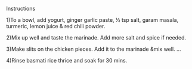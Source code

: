 Instructions

1)To a bowl, add yogurt, ginger garlic paste, ½ tsp salt, garam masala, turmeric, lemon juice & red chili powder.

2)Mix up well and taste the marinade. Add more salt and spice if needed.

3)Make slits on the chicken pieces. Add it to the marinade &mix well. ...

4)Rinse basmati rice thrice and soak for 30 mins.